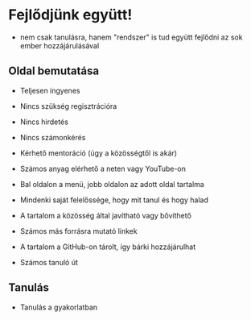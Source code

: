 # Fejlődjünk együtt!
- nem csak tanulásra, hanem "rendszer" is tud együtt fejlődni az sok ember hozzájárulásával

## Oldal bemutatása
- Teljesen ingyenes
- Nincs szükség regisztrációra
- Nincs hirdetés
- Nincs számonkérés
- Kérhető mentoráció (úgy a közösségtől is akár)
- Számos anyag elérhető a neten vagy YouTube-on
- Bal oldalon a menü, jobb oldalon az adott oldal tartalma
- Mindenki saját felelőssége, hogy mit tanul és hogy halad
- A tartalom a közösség által javítható vagy bővíthető
- Számos más forrásra mutató linkek
- A tartalom a GitHub-on tárolt, így bárki hozzájárulhat

- Számos tanuló út

## Tanulás
- Tanulás a gyakorlatban
